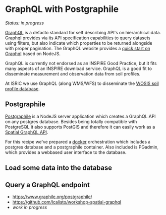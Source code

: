 # GraphQL with Postgraphile

*Status: in progress*

[GraphQL](https://graphql.org) is a defacto standard for self describing API's on hierarchical data. Graphql provides via its API specification capabilities to query datasets using filters, but also indicate which properties to be returned alongside with proper pagination. The GraphQL website provides a [quick start on Graphql](https://graphql.org/graphql) based on NodeJS.

GraphQL is currently not endorsed as an INSPIRE Good Practice, but it fits many aspects of an INSPIRE download service. GraphQL is a good fit to disseminate measurement and observation data from soil profiles.

At ISRIC we use GraphQL (along WMS/WFS) to disseminate the [WOSIS soil profile database](https://www.isric.org/explore/wosis).

## Postgraphile

[Postgraphile](https://www.graphile.org/postgraphile/) is a NodeJS server application which creates a GraphQL API on any postgres database. Besides being 
totally compatible with PostgreSQL it also supports PostGIS and therefore it can easily work as a [Spatial GraphQL API](https://github.com/lcalisto/workshop-spatial-graphql).

For this recipe we've prepared a [docker](../utils/docker.md) orchestration which includes a postgres database and a postgraphile container. Also included is PGadmin, which provides a webbased user interface to the database.

## Load some data into the database

## Query a GraphQL endpoint


- https://www.graphile.org/postgraphile/
- https://github.com/lcalisto/workshop-spatial-graphql
- *work in progress*
